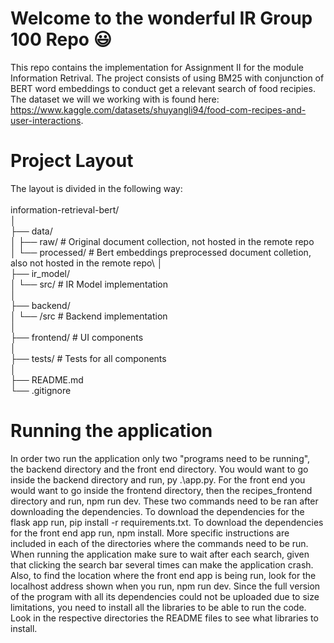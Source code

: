 # Welcome to the wonderful IR Group 100 Repo 😃

This repo contains the implementation for Assignment II for the module Information Retrival.
The project consists of using BM25 with conjunction of BERT word embeddings to conduct get a relevant search of food recipies.
The dataset we will we working with is found here: https://www.kaggle.com/datasets/shuyangli94/food-com-recipes-and-user-interactions.

# Project Layout

The layout is divided in the following way:\
\
information-retrieval-bert/\
│\
├── data/\
│   ├── raw/               # Original document collection, not hosted in the remote repo\
│   └── processed/         # Bert embeddings preprocessed document colletion, also not hosted in the remote repo\ 
│\
├── ir_model/\
│   └── src/               # IR Model implementation\
│\
├── backend/\
│   └── /src               # Backend implementation\
│\
├── frontend/              # UI components\
│\
├── tests/                 # Tests for all components\
│\
├── README.md\
└── .gitignore

# Running the application
In order two run the application only two "programs need to be running", the backend directory and the front end directory. You would want to go inside the backend directory and run, py .\app.py. For the front end you would want to go inside the frontend directory, then the recipes_frontend directory and run, npm run dev. These two commands need to be ran after downloading the dependencies. To download the dependencies for the flask app run, pip install -r requirements.txt. To download the dependencies for the front end app run, npm install. More specific instructions are included in each of the directories where the commands need to be run. When running the application make sure to wait after each search, given that clicking the search bar several times can make the application crash. Also, to find the location where the front end app is being run, look for the localhost address shown when you run, npm run dev. Since the full version of the program with all its dependencies could
not be uploaded due to size limitations, you need to install all the libraries to be able to run the code. Look in the respective directories the README files to see what libraries to install.